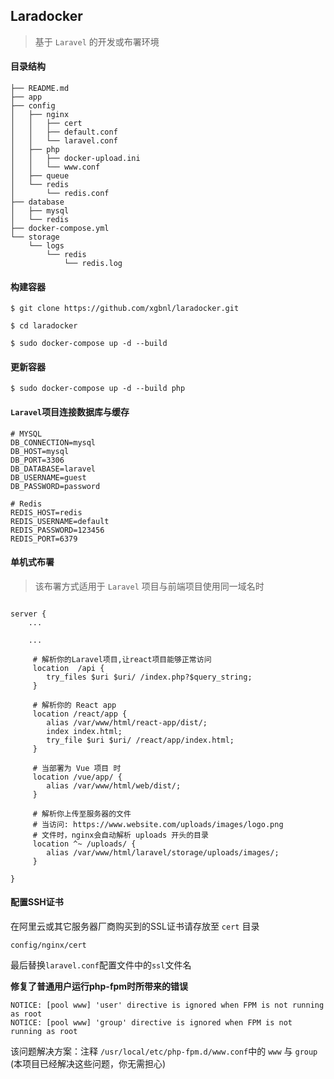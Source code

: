 
## Laradocker

> 基于 `Laravel` 的开发或布署环境

#### 目录结构
```
├── README.md
├── app
├── config
│   ├── nginx
│   │   ├── cert
│   │   ├── default.conf
│   │   └── laravel.conf
│   ├── php
│   │   ├── docker-upload.ini
│   │   └── www.conf
│   ├── queue
│   └── redis
│       └── redis.conf
├── database
│   ├── mysql
│   └── redis
├── docker-compose.yml
└── storage
    └── logs
        └── redis
            └── redis.log
``` 

#### 构建容器

```shell
$ git clone https://github.com/xgbnl/laradocker.git 

$ cd laradocker

$ sudo docker-compose up -d --build
```

#### 更新容器
```shell
$ sudo docker-compose up -d --build php
```

#### `Laravel`项目连接数据库与缓存

```dotenv
# MYSQL
DB_CONNECTION=mysql
DB_HOST=mysql 
DB_PORT=3306
DB_DATABASE=laravel
DB_USERNAME=guest
DB_PASSWORD=password

# Redis
REDIS_HOST=redis
REDIS_USERNAME=default
REDIS_PASSWORD=123456
REDIS_PORT=6379
```

#### 单机式布署
> 该布署方式适用于 `Laravel` 项目与前端项目使用同一域名时

```editorconfig

server {
    ...

    ...

     # 解析你的Laravel项目,让react项目能够正常访问
     location  /api {
        try_files $uri $uri/ /index.php?$query_string;
     }
    
     # 解析你的 React app
     location /react/app {
        alias /var/www/html/react-app/dist/;
        index index.html;
        try_file $uri $uri/ /react/app/index.html;
     }
    
     # 当部署为 Vue 项目 时
     location /vue/app/ {
        alias /var/www/html/web/dist/;
     }
     
     # 解析你上传至服务器的文件
     # 当访问: https://www.website.com/uploads/images/logo.png
     # 文件时，nginx会自动解析 uploads 开头的目录
     location ^~ /uploads/ {
        alias /var/www/html/laravel/storage/uploads/images/;
     }

}

```

#### 配置SSH证书
在阿里云或其它服务器厂商购买到的SSL证书请存放至 `cert` 目录
```shell
config/nginx/cert
```
最后替换`laravel.conf`配置文件中的`ssl`文件名

 **修复了普通用户运行php-fpm时所带来的错误**
```
NOTICE: [pool www] 'user' directive is ignored when FPM is not running as root
NOTICE: [pool www] 'group' directive is ignored when FPM is not running as root
```
该问题解决方案：注释 `/usr/local/etc/php-fpm.d/www.conf`中的 `www` 与 `group` (本项目已经解决这些问题，你无需担心)
